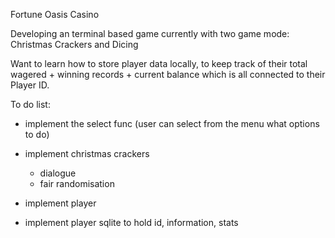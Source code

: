 Fortune Oasis Casino

Developing an terminal based game currently with two game mode: Christmas Crackers and Dicing

Want to learn how to store player data locally, to keep track of their total wagered + winning records + current balance which is all connected to their Player ID.

To do list:
- implement the select func (user can select from the menu what options to do)
- implement christmas crackers
    - dialogue
    - fair randomisation

- implement player
- implement player sqlite to hold id, information, stats